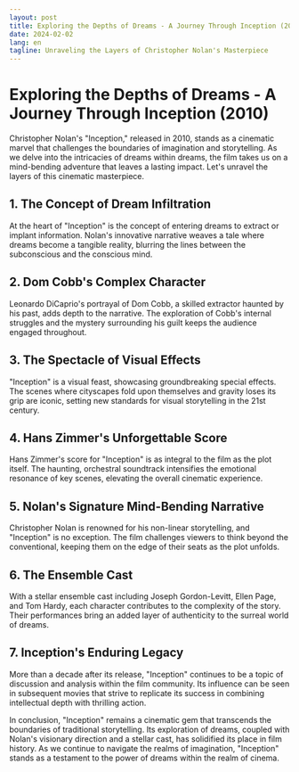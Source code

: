 ```yaml
---
layout: post
title: Exploring the Depths of Dreams - A Journey Through Inception (2010)
date: 2024-02-02
lang: en
tagline: Unraveling the Layers of Christopher Nolan's Masterpiece
---
```


# Exploring the Depths of Dreams - A Journey Through Inception (2010)

Christopher Nolan's "Inception," released in 2010, stands as a cinematic marvel that challenges the boundaries of imagination and storytelling. As we delve into the intricacies of dreams within dreams, the film takes us on a mind-bending adventure that leaves a lasting impact. Let's unravel the layers of this cinematic masterpiece.

## 1. The Concept of Dream Infiltration

At the heart of "Inception" is the concept of entering dreams to extract or implant information. Nolan's innovative narrative weaves a tale where dreams become a tangible reality, blurring the lines between the subconscious and the conscious mind.

## 2. Dom Cobb's Complex Character

Leonardo DiCaprio's portrayal of Dom Cobb, a skilled extractor haunted by his past, adds depth to the narrative. The exploration of Cobb's internal struggles and the mystery surrounding his guilt keeps the audience engaged throughout.

## 3. The Spectacle of Visual Effects

"Inception" is a visual feast, showcasing groundbreaking special effects. The scenes where cityscapes fold upon themselves and gravity loses its grip are iconic, setting new standards for visual storytelling in the 21st century.

## 4. Hans Zimmer's Unforgettable Score

Hans Zimmer's score for "Inception" is as integral to the film as the plot itself. The haunting, orchestral soundtrack intensifies the emotional resonance of key scenes, elevating the overall cinematic experience.

## 5. Nolan's Signature Mind-Bending Narrative

Christopher Nolan is renowned for his non-linear storytelling, and "Inception" is no exception. The film challenges viewers to think beyond the conventional, keeping them on the edge of their seats as the plot unfolds.

## 6. The Ensemble Cast

With a stellar ensemble cast including Joseph Gordon-Levitt, Ellen Page, and Tom Hardy, each character contributes to the complexity of the story. Their performances bring an added layer of authenticity to the surreal world of dreams.

## 7. Inception's Enduring Legacy

More than a decade after its release, "Inception" continues to be a topic of discussion and analysis within the film community. Its influence can be seen in subsequent movies that strive to replicate its success in combining intellectual depth with thrilling action.

In conclusion, "Inception" remains a cinematic gem that transcends the boundaries of traditional storytelling. Its exploration of dreams, coupled with Nolan's visionary direction and a stellar cast, has solidified its place in film history. As we continue to navigate the realms of imagination, "Inception" stands as a testament to the power of dreams within the realm of cinema.

